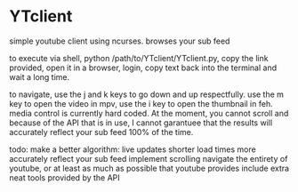 # YTclient
simple youtube client using ncurses. browses your sub feed

to execute via shell, python /path/to/YTclient/YTclient.py, copy the link provided, open it in a browser, login, copy text back into the terminal and wait a long time.

to navigate, use the j and k keys to go down and up respectfully. use the m key to open the video in mpv, use the i key to open the thumbnail in feh. media control is currently hard coded. At the moment, you cannot scroll and because of the API that is in use, I cannot garantuee that the results will accurately reflect your sub feed 100% of the time.

todo:
make a better algorithm:
 live updates
 shorter load times
 more accurately reflect your sub feed
implement scrolling
navigate the entirety of youtube, or at least as much as possible that youtube provides
include extra neat tools provided by the API
